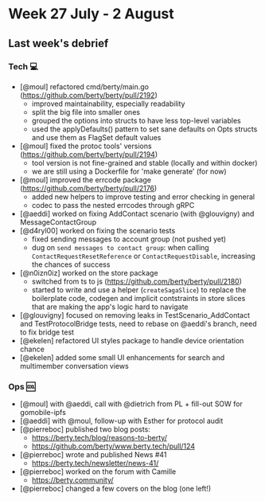 # Week 27 July - 2 August

## Last week's debrief

### Tech :computer:

* [@moul] refactored cmd/berty/main.go (https://github.com/berty/berty/pull/2192)
    * improved maintainability, especially readability
    * split the big file into smaller ones
    * grouped the options into structs to have less top-level variables
    * used the applyDefaults() pattern to set sane defaults on Opts structs and use them as FlagSet default values
* [@moul] fixed the protoc tools' versions (https://github.com/berty/berty/pull/2194)
    * tool version is not fine-grained and stable (locally and within docker)
    * we are still using a Dockerfile for 'make generate' (for now)
* [@moul] improved the errcode package (https://github.com/berty/berty/pull/2176)
    * added new helpers to improve testing and error checking in general
    * codec to pass the nested errcodes through gRPC
* [@aeddi] worked on fixing AddContact scenario (with @glouvigny) and MessageContactGroup
* [@d4ryl00] worked on fixing the scenario tests
    * fixed sending messages to account group (not pushed yet)
    * dug on `send messages to contact group`: when calling `ContactRequestResetReference` or `ContactRequestDisable`, increasing the chances of success
* [@n0izn0iz] worked on the store package
  * switched from ts to js (https://github.com/berty/berty/pull/2180)
  * started to write and use a helper (`createSagaSlice`) to replace the boilerplate code, codegen and implicit contstraints in store slices that are making the app's logic hard to navigate
* [@glouvigny] focused on removing leaks in TestScenario_AddContact and TestProtocolBridge tests, need to rebase on @aeddi's branch, need to fix bridge test
* [@ekelen] refactored UI styles package to handle device orientation chance
* [@ekelen] added some small UI enhancements for search and multimember conversation views

### Ops :cool:

* [@moul] with @aeddi, call with @dietrich from PL + fill-out SOW for gomobile-ipfs
* [@aeddi] with @moul, follow-up with Esther for protocol audit
* [@pierreboc] published two blog posts:
    * https://berty.tech/blog/reasons-to-berty/
    * https://github.com/berty/www.berty.tech/pull/124 
* [@pierreboc] wrote and published News #41
    * https://berty.tech/newsletter/news-41/
* [@pierreboc] worked on the forum with Camille
    * https://berty.community/
* [@pierreboc] changed a few covers on the blog (one left!)
